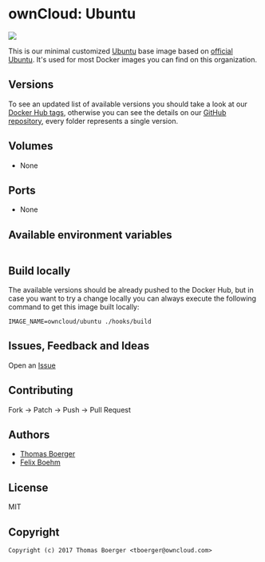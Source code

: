 # ownCloud: Ubuntu

[![](https://images.microbadger.com/badges/image/owncloud/ubuntu:latest.svg)](https://microbadger.com/images/owncloud/ubuntu:latest "Get your own image badge on microbadger.com")

This is our minimal customized [Ubuntu](http://www.ubuntu.com/) base image based on [official Ubuntu](https://registry.hub.docker.com/_/ubuntu/). It's used for most Docker images you can find on this organization.


## Versions

To see an updated list of available versions you should take a look at our [Docker Hub tags](https://hub.docker.com/r/owncloud/ubuntu/tags/), otherwise you can see the details on our [GitHub repository](https://github.com/owncloud-docker/ubuntu), every folder represents a single version.


## Volumes

* None


## Ports

* None


## Available environment variables

```

```


## Build locally

The available versions should be already pushed to the Docker Hub, but in case you want to try a change locally you can always execute the following command to get this image built locally:

```
IMAGE_NAME=owncloud/ubuntu ./hooks/build
```


## Issues, Feedback and Ideas

Open an [Issue](https://github.com/owncloud-docker/ubuntu/issues)


## Contributing

Fork -> Patch -> Push -> Pull Request


## Authors

* [Thomas Boerger](https://github.com/tboerger)
* [Felix Boehm](https://github.com/felixboehm)


## License

MIT


## Copyright

```
Copyright (c) 2017 Thomas Boerger <tboerger@owncloud.com>
```
